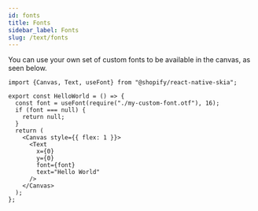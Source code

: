 ```yaml
---
id: fonts
title: Fonts
sidebar_label: Fonts
slug: /text/fonts
---
```


You can use your own set of custom fonts to be available in the canvas, as seen below.

```tsx twoslash
import {Canvas, Text, useFont} from "@shopify/react-native-skia";

export const HelloWorld = () => {
  const font = useFont(require("./my-custom-font.otf"), 16);
  if (font === null) {
    return null;
  }
  return (
    <Canvas style={{ flex: 1 }}>
      <Text
        x={0}
        y={0}
        font={font}
        text="Hello World"
      />
    </Canvas>
  );
};
```